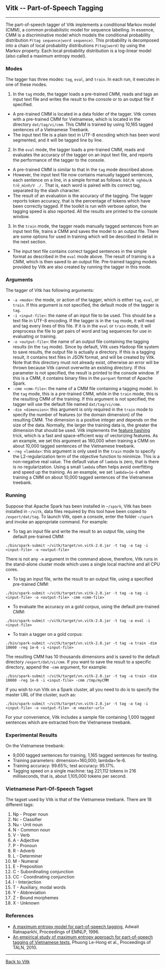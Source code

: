 ## Vitk -- Part-of-Speech Tagging ##
---

The part-of-speech tagger of Vitk implements a conditional Markov
model (CMM), a common probabilistic model for sequence labelling. In
essence, CMM is a discriminative model which models the conditional
probability distribution `P(tag sequence|word sequence)`. This
probability is decomposed into a chain of local probability
distributions `P(tag|word)` by using the Markov property. Each local
probability distribution is a log-linear model (also called a maximum
entropy model). 

### Modes ##

The tagger has three modes: `tag`, `eval`, and `train`. In each run,
it executes in one of these modes.

1. In the `tag` mode, the tagger loads a pre-trained CMM, reads
  and tags an input text file and writes the result to the console or
  to an output file if specified.
  * A pre-trained CMM is located in a data folder of the tagger. Vitk
	comes with a pre-trained CMM for Vietnamese, which is located in the
	directory `dat/tag/vi/cmm`. This CMM is trained by using 10,165
	tagged sentences of a Vietnamese Treebank.
  * The input text file is a plain text in UTF-8 encoding which has
  been word segmented, and it will be tagged line by line. 
2. In the `eval` mode, the tagger loads a pre-trained CMM, reads
  and evaluates the accuracy of the tagger on an input text file, and
  reports the performance of the tagger to the console.
  * A pre-trained CMM is similar to that in the `tag` mode
  described above.
  * However, the input text file now contains manually tagged
  sentences, each sentence on a line, in a simple format as follows:
  `Đất/N nghèo/A trở_mình/V ./.` That is, each word is paired with its
  correct tag, separated by the slash character.
  * The result of an evaluation is the accuracy of the tagging. The
  tagger reports token accuracy, that is the percentage of tokens
  which have been correctly tagged. If the toolkit is run with verbose
  option, the tagging speed is also reported. All the results are
  printed to the console window.
3. In the `train` mode, the tagger reads manually tagged sentences
  from an input text file, trains a CMM and saves the model to
  an output file. There are some options for used in training which
  will be described in detail in the next section.
  * The input text file contains correct tagged sentences in the
    simple format as described in the `eval` mode above. The result of
  training is a CMM, which is then saved to an output
  file. Pre-trained tagging models provided by Vitk are also created 
  by running the tagger in this mode.

### Arguments ###

The tagger of Vitk has following arguments:

* `-a <mode>`: the mode, or action of the tagger, which is either
  `tag`, `eval`, or `train`. If this argument is not specified, the
  default mode of the tagger is `tag`.
* `-i <input-file>`: the name of an input file to be used. This
   should be a text file in UTF-8 encoding. If the tagger is in the
   `tag` mode, it will read and tag every lines of this file. If it is
   in the `eval` or `train` mode, it will preprocess the file to get
   pairs of word and tag sequences for use in evaluating or training. 
* `-o <output-file>`: the name of an output file containing the
   tagging results (in the `tag` mode). Since by default, Vitk uses
   Hadoop file system to save results, the output file is actually a
   directory. If this is a tagging result, it 
   contains text files in JSON format, and will be created by
   Vitk. Note that this directory must not already exist, otherwise an
   error will be thrown because Vitk cannot overwrite an existing
   directory. If this parameter is not specified, the result is
   printed to the console window. If this is a CMM, it contains binary
   files in the `parquet` format of Apache Spark.
* `-cmm <cmm-file>`: the name of a CMM file containing a tagging
   model. In the `tag` mode, this is a pre-trained CMM, while in the
   `train` mode, this is the resulting CMM of the training. If this
   argument is not specified, the tagger will use the default
   file named `dat/tag/vi/cmm`.
* `-dim <dimension>`: this argument is only required in the `train` mode
  to specify the number of features (or the domain dimension) of the
  resulting CMM. The dimension is a positive integer and depends on
  the size of the data. Normally, the larger the training data is, the
  greater the dimension that should be used. Vitk implements the
  [feature hashing](https://en.wikipedia.org/wiki/Feature_hashing) 
  trick, which is a fast and space-efficient way of vectorizing
  features. As an example, we set this argument as 160,000 when
  training a CMM on about 10,000 tagged sentences of the Vietnamese
  treebank.
* `-reg <lambda>`: this argument is only used in the `train` mode to
  specify the L2-regularization term of the objective function to
  minimize. This is a non-negative real value. The default value of
  `lambda` is zero, that is there is no regularization. Using a small
  `lambda` often helps avoid overfitting and speed up the training. As an
  example, we set `lambda=1e-6` when training a CMM on about 10,000
  tagged sentences of the Vietnamese treebank.

  
### Running ###

Suppose that Apache Spark has been installed in `~/spark`, Vitk has
been installed in `~/vitk`, data files required by this tool have been
copied to `/export/dat/tag`. To launch Vitk, open a console, enter the
folder `~/spark` and invoke an appropriate command. For example:


* To tag an input file and write the result to an output file, using
  the default pre-trained CMM:

`./bin/spark-submit ~/vitk/target/vn.vitk-2.0.jar -t tag -a tag -i
  <input-file> -o <output-file>`

There is not any `-m` argument in the command above, therefore, Vitk
runs in the stand-alone cluster mode which uses a single local machine
and all CPU cores.

* To tag an input file, write the result to an output file, using a
   specified pre-trained CMM:

`./bin/spark-submit ~/vitk/target/vn.vitk-2.0.jar -t tag -a tag -i
  <input-file> -o <output-file> -cmm <cmm-file>` 

* To evaluate the accuracy on a gold corpus, using the default
   pre-trained CMM:

`./bin/spark-submit ~/vitk/target/vn.vitk-2.0.jar -t tag -a eval -i
  <input-file>` 

* To train a tagger on a gold corpus:

`./bin/spark-submit ~/vitk/target/vn.vitk-2.0.jar -t tag -a train -dim
  10000 -reg 1e-6 -i <input-file>` 

The resulting CMM has 10 thousands dimensions and is saved to the
default directory `/export/dat/vi/cmm`. If you want to save the result
to a specific directory, append the `-cmm` argument, for example:

`./bin/spark-submit ~/vitk/target/vn.vitk-2.0.jar -t tag -a train -dim
  10000 -reg 1e-6 -i <input-file> -cmm /tmp/myCMM` 

If you wish to run Vitk on a Spark cluster, all you need to do is to
specify the master URL of the cluster, such as: 

`./bin/spark-submit ~/vitk/target/vn.vitk-2.0.jar -t tag -a tag -i
  <input-file> -o <output-file> -m <master-url>` 

For your convenience, Vitk includes a sample file containing 1,000
tagged sentences which are extracted from the Vietnamese treebank.

### Experimental Results ###

On the Vietnamese treebank: 

* 9,000 tagged sentences for training, 1,165 tagged
  sentences for testing. 
* Training parameters: dimension=160,000; lambda=1e-6. 
* Training accuracy: 99.65%; test accuracy: 95.17%. 
* Tagging speed on a single machine: tag 221,112 tokens in 216 milliseconds, 
  that is, about 1,105,000 tokens per second. 

### Vietnamese Part-Of-Speech Tagset ##

The tagset used by Vitk is that of the Vietnamese treebank. There are
18 different tags:

1.  Np - Proper noun
2.  Nc - Classifier
3.  Nu - Unit noun
4.  N - Common noun
5.  V - Verb
6.  A - Adjective
7.  P - Pronoun
8.  R - Adverb
9.  L - Determiner
10. M - Numeral
11. E - Preposition
12. C - Subordinating conjunction
13. CC - Coordinating conjunction
14. I - Interjection
15. T - Auxiliary, modal words
16. Y - Abbreviation
17. Z - Bound morphemes
18. X - Unknown


### References ###
* [A maximum entropy model for part-of-speech tagging](http://www.aclweb.org/anthology/W/W96/W96-0213.pdf), 
 Adwait Ratnaparkhi, Proceedings of EMNLP, 1996.
* [An empirical study of maximum entropy approach for part-of-speech tagging of Vietnamese texts](http://mim.hus.vnu.edu.vn/phuonglh/node/40), 
Phuong Le-Hong et al., Proceedings of TALN, 2010.

---
[Back to Vitk](https://github.com/phuonglh/vn.vitk)
